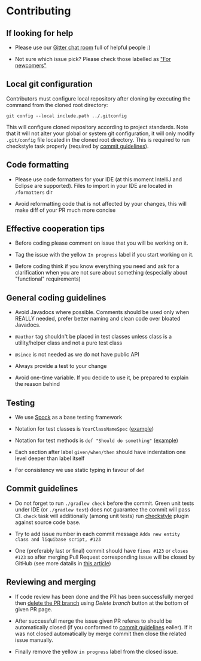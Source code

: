 # Contributing


## If looking for help

* Please use our [Gitter chat room](https://gitter.im/tdziurko/jvm-bloggers) full of helpful people :)

* Not sure which issue pick? Please check those labelled as ["For newcomers"](https://github.com/tdziurko/jvm-bloggers/issues?q=is%3Aissue+is%3Aopen+label%3A%22For+newcomers%22)

## Local git configuration

Contributors must configure local repository after cloning by executing the command from the cloned root directory:

	git config --local include.path ../.gitconfig

This will configure cloned repository according to project standards. Note that it will not alter your global or system git configuration, it will only modify `.git/config` file located in the cloned root directory. This is required to run checkstyle task properly (required by [commit guidelines](https://github.com/tdziurko/jvm-bloggers/blob/master/CONTRIBUTING.md#commit-guidelines)).

## Code formatting

* Please use code formatters for your IDE (at this moment IntelliJ and Eclipse are supported). Files to import in your IDE are located in `/formatters` dir

* Avoid reformatting code that is not affected by your changes, this will make diff of your PR much more concise


## Effective cooperation tips

* Before coding please comment on issue that you will be working on it.

* Tag the issue with the yellow `In progress` label if you start working on it.

* Before coding think if you know everything you need and ask for a clarification when you are not sure about something (especially about "functional" requirements)
 
 

## General coding guidelines

* Avoid Javadocs where possible. Comments should be used only when REALLY needed, prefer better naming and clean code over bloated Javadocs.

* `@author` tag shouldn't be placed in test classes unless class is a utility/helper class and not a pure test class

* `@since` is not needed as we do not have public API

* Always provide a test to your change

* Avoid one-time variable. If you decide to use it, be prepared to explain the reason behind 


 
## Testing
  
* We use [Spock](http://spockframework.github.io/spock/docs/1.0/index.html) as a base testing framework

* Notation for test classes is `YourClassNameSpec` ([example](https://github.com/tdziurko/jvm-bloggers/blob/master/src/test/groovy/pl/tomaszdziurko/jvm_bloggers/utils/DateTimeUtilitiesSpec.groovy#L8))

* Notation for test methods is `def "Should do something"` ([example](https://github.com/tdziurko/jvm-bloggers/blob/master/src/test/groovy/pl/tomaszdziurko/jvm_bloggers/InitialBlogDataPopulationTriggerSpec.groovy#L20))

* Each section after label `given/when/then` should have indentation one level deeper than label itself
  
* For consistency we use static typing in favour of `def`


## Commit guidelines

* Do not forget to run `./gradlew check` before the commit. Green unit tests under IDE (or `./gradlew test`) does not guarantee the commit will pass CI. `check` task will additionally (among unit tests) run [checkstyle](http://checkstyle.sourceforge.net/) plugin against source code base.

* Try to add issue number in each commit message `Adds new entity class and liquibase script, #123`

* One (preferably last or final) commit should have `fixes #123` or `closes #123` so after merging Pull Request corresponding issue will be closed by GitHub (see more datails in [this article](https://github.com/blog/1386-closing-issues-via-commit-messages))


## Reviewing and merging

* If code review has been done and the PR has been successfully merged then [delete the PR branch](https://help.github.com/articles/deleting-unused-branches/) using _Delete branch_ button at the bottom of given PR page.

* After successfull merge the issue given PR referes to should be automatically closed (if you conformed to [commit guidelines](https://github.com/tdziurko/jvm-bloggers/blob/master/CONTIBUTING.md#commit-guidelines) ealier). If it was not closed automatically by merge commit then close the related issue manually.

* Finally remove the yellow `in progress` label from the closed issue.
